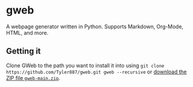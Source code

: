 # gweb
A webpage generator written in Python. Supports Markdown, Org-Mode, HTML, and more.
## Getting it
Clone GWeb to the path you want to install it into using `git clone https://github.com/Tyler887/gweb.git gweb --recursive` or [download the ZIP file `gweb-main.zip`](https://github.com/Tyler887/gweb/archive/refs/heads/main.zip).
